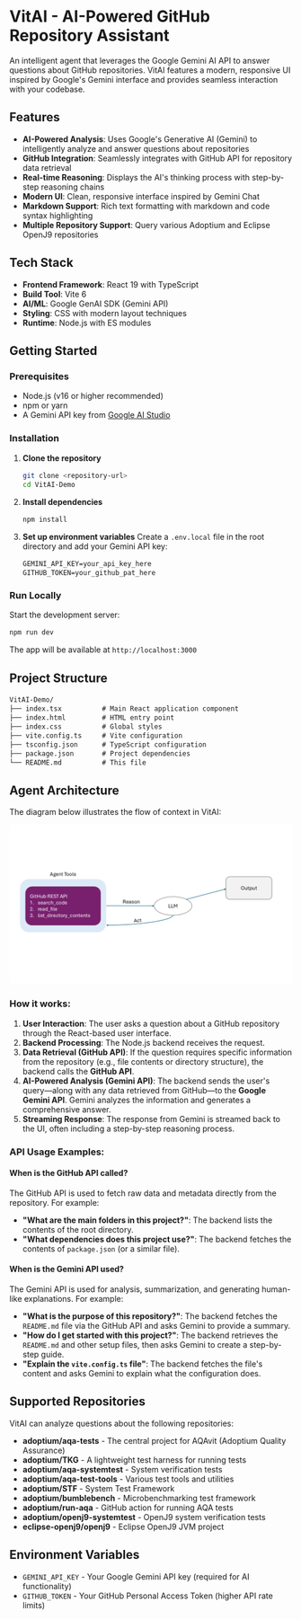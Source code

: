 # VitAI - AI-Powered GitHub Repository Assistant

An intelligent agent that leverages the Google Gemini AI API to answer questions about GitHub repositories. VitAI features a modern, responsive UI inspired by Google's Gemini interface and provides seamless interaction with your codebase.

## Features

- **AI-Powered Analysis**: Uses Google's Generative AI (Gemini) to intelligently analyze and answer questions about repositories
- **GitHub Integration**: Seamlessly integrates with GitHub API for repository data retrieval
- **Real-time Reasoning**: Displays the AI's thinking process with step-by-step reasoning chains
- **Modern UI**: Clean, responsive interface inspired by Gemini Chat
- **Markdown Support**: Rich text formatting with markdown and code syntax highlighting
- **Multiple Repository Support**: Query various Adoptium and Eclipse OpenJ9 repositories

## Tech Stack

- **Frontend Framework**: React 19 with TypeScript
- **Build Tool**: Vite 6
- **AI/ML**: Google GenAI SDK (Gemini API)
- **Styling**: CSS with modern layout techniques
- **Runtime**: Node.js with ES modules

## Getting Started

### Prerequisites

- Node.js (v16 or higher recommended)
- npm or yarn
- A Gemini API key from [Google AI Studio](https://aistudio.google.com/app/apikey)

### Installation

1. **Clone the repository**
   ```bash
   git clone <repository-url>
   cd VitAI-Demo
   ```

2. **Install dependencies**
   ```bash
   npm install
   ```

3. **Set up environment variables**
   Create a `.env.local` file in the root directory and add your Gemini API key:
   ```
   GEMINI_API_KEY=your_api_key_here
   GITHUB_TOKEN=your_github_pat_here
   ```

### Run Locally

Start the development server:
```bash
npm run dev
```

The app will be available at `http://localhost:3000`

## Project Structure

```
VitAI-Demo/
├── index.tsx          # Main React application component
├── index.html         # HTML entry point
├── index.css          # Global styles
├── vite.config.ts     # Vite configuration
├── tsconfig.json      # TypeScript configuration
├── package.json       # Project dependencies
└── README.md          # This file
```

## Agent Architecture

The diagram below illustrates the flow of context in VitAI:

<p align="center">
   <img src="VitAI_ReAct_Architecture.png" alt="VitAI ReAct Architecture" style="max-width:100%;height:auto;">
</p>


### How it works:

1.  **User Interaction**: The user asks a question about a GitHub repository through the React-based user interface.
2.  **Backend Processing**: The Node.js backend receives the request.
3.  **Data Retrieval (GitHub API)**: If the question requires specific information from the repository (e.g., file contents or directory structure), the backend calls the **GitHub API**.
4.  **AI-Powered Analysis (Gemini API)**: The backend sends the user's query—along with any data retrieved from GitHub—to the **Google Gemini API**. Gemini analyzes the information and generates a comprehensive answer.
5.  **Streaming Response**: The response from Gemini is streamed back to the UI, often including a step-by-step reasoning process.

### API Usage Examples:

#### When is the GitHub API called?

The GitHub API is used to fetch raw data and metadata directly from the repository. For example:

-   **"What are the main folders in this project?"**: The backend lists the contents of the root directory.
-   **"What dependencies does this project use?"**: The backend fetches the contents of `package.json` (or a similar file).

#### When is the Gemini API used?

The Gemini API is used for analysis, summarization, and generating human-like explanations. For example:

-   **"What is the purpose of this repository?"**: The backend fetches the `README.md` file via the GitHub API and asks Gemini to provide a summary.
-   **"How do I get started with this project?"**: The backend retrieves the `README.md` and other setup files, then asks Gemini to create a step-by-step guide.
-   **"Explain the `vite.config.ts` file"**: The backend fetches the file's content and asks Gemini to explain what the configuration does.

## Supported Repositories

VitAI can analyze questions about the following repositories:

- **adoptium/aqa-tests** - The central project for AQAvit (Adoptium Quality Assurance)
- **adoptium/TKG** - A lightweight test harness for running tests
- **adoptium/aqa-systemtest** - System verification tests
- **adoptium/aqa-test-tools** - Various test tools and utilities
- **adoptium/STF** - System Test Framework
- **adoptium/bumblebench** - Microbenchmarking test framework
- **adoptium/run-aqa** - GitHub action for running AQA tests
- **adoptium/openj9-systemtest** - OpenJ9 system verification tests
- **eclipse-openj9/openj9** - Eclipse OpenJ9 JVM project

## Environment Variables

- `GEMINI_API_KEY` - Your Google Gemini API key (required for AI functionality)
- `GITHUB_TOKEN` - Your GitHub Personal Access Token (higher API rate limits)
